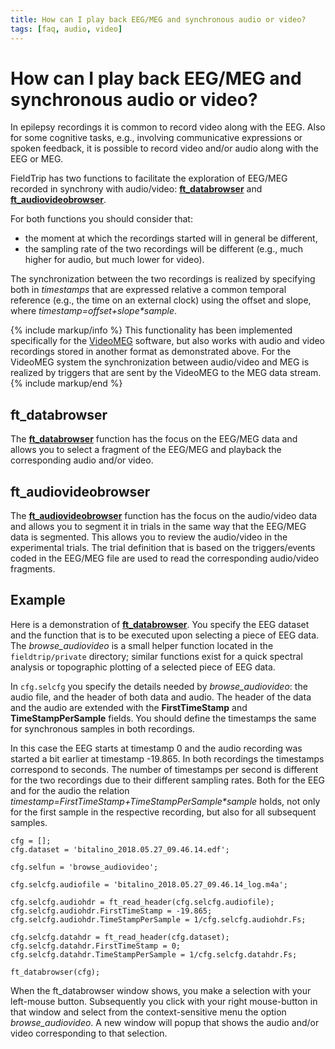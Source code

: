 ```yaml
---
title: How can I play back EEG/MEG and synchronous audio or video?
tags: [faq, audio, video]
---
```


# How can I play back EEG/MEG and synchronous audio or video?

In epilepsy recordings it is common to record video along with the EEG. Also for some cognitive tasks, e.g., involving communicative expressions or spoken feedback, it is possible to record video and/or audio along with the EEG or MEG.

FieldTrip has two functions to facilitate the exploration of EEG/MEG recorded in synchrony with audio/video: **[ft_databrowser](https://github.com/fieldtrip/fieldtrip/blob/release/ft_databrowser.m)** and **[ft_audiovideobrowser](https://github.com/fieldtrip/fieldtrip/blob/release/ft_audiovideobrowser.m)**.

For both functions you should consider that:

- the moment at which the recordings started will in general be different,
- the sampling rate of the two recordings will be different (e.g., much higher for audio, but much lower for video).

The synchronization between the two recordings is realized by specifying both in _timestamps_ that are expressed relative a common temporal reference (e.g., the time on an external clock) using the offset and slope, where _timestamp=offset+slope\*sample_.

{% include markup/info %}
This functionality has been implemented specifically for the [VideoMEG](https://github.com/andreyzhd/VideoMEG) software, but also works with audio and video recordings stored in another format as demonstrated above. For the VideoMEG system the synchronization between audio/video and MEG is realized by triggers that are sent by the VideoMEG to the MEG data stream.
{% include markup/end %}

## ft_databrowser

The **[ft_databrowser](https://github.com/fieldtrip/fieldtrip/blob/release/ft_databrowser.m)** function has the focus on the EEG/MEG data and allows you to select a fragment of the EEG/MEG and playback the corresponding audio and/or video.

## ft_audiovideobrowser

The **[ft_audiovideobrowser](https://github.com/fieldtrip/fieldtrip/blob/release/ft_audiovideobrowser.m)** function has the focus on the audio/video data and allows you to segment it in trials in the same way that the EEG/MEG data is segmented. This allows you to review the audio/video in the experimental trials. The trial definition that is based on the triggers/events coded in the EEG/MEG file are used to read the corresponding audio/video fragments.

## Example

Here is a demonstration of **[ft_databrowser](https://github.com/fieldtrip/fieldtrip/blob/release/ft_databrowser.m)**. You specify the EEG dataset and the function that is to be executed upon selecting a piece of EEG data. The _browse_audiovideo_ is a small helper function located in the `fieldtrip/private` directory; similar functions exist for a quick spectral analysis or topographic plotting of a selected piece of EEG data.

In `cfg.selcfg` you specify the details needed by _browse_audiovideo_: the audio file, and the header of both data and audio. The header of the data and the audio are extended with the **FirstTimeStamp** and **TimeStampPerSample** fields. You should define the timestamps the same for synchronous samples in both recordings.

In this case the EEG starts at timestamp 0 and the audio recording was started a bit earlier at timestamp -19.865. In both recordings the timestamps correspond to seconds. The number of timestamps per second is different for the two recordings due to their different sampling rates. Both for the EEG and for the audio the relation _timestamp=FirstTimeStamp+TimeStampPerSample\*sample_ holds, not only for the first sample in the respective recording, but also for all subsequent samples.

    cfg = [];
    cfg.dataset = 'bitalino_2018.05.27_09.46.14.edf';

    cfg.selfun = 'browse_audiovideo';

    cfg.selcfg.audiofile = 'bitalino_2018.05.27_09.46.14_log.m4a';

    cfg.selcfg.audiohdr = ft_read_header(cfg.selcfg.audiofile);
    cfg.selcfg.audiohdr.FirstTimeStamp = -19.865;
    cfg.selcfg.audiohdr.TimeStampPerSample = 1/cfg.selcfg.audiohdr.Fs;

    cfg.selcfg.datahdr = ft_read_header(cfg.dataset);
    cfg.selcfg.datahdr.FirstTimeStamp = 0;
    cfg.selcfg.datahdr.TimeStampPerSample = 1/cfg.selcfg.datahdr.Fs;

    ft_databrowser(cfg);

When the ft_databrowser window shows, you make a selection with your left-mouse button. Subsequently you click with your right mouse-button in that window and select from the context-sensitive menu the option _browse_audiovideo_. A new window will popup that shows the audio and/or video corresponding to that selection.
